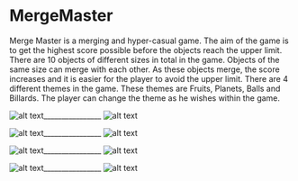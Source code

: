 # MergeMaster
Merge Master is a merging and hyper-casual game. The aim of the game is to get the highest score possible before the objects reach the upper limit. There are 10 objects of different sizes in total in the game. Objects of the same size can merge with each other. As these objects merge, the score increases and it is easier for the player to avoid the upper limit. There are 4 different themes in the game. These themes are Fruits, Planets, Balls and Billards. The player can change the theme as he wishes within the game.

![alt text](https://github.com/yusufbilge13/MergeMaster/blob/main/1.png)________________
![alt text](https://github.com/yusufbilge13/MergeMaster/blob/main/2.png)

![alt text](https://github.com/yusufbilge13/MergeMaster/blob/main/3.png)________________
![alt text](https://github.com/yusufbilge13/MergeMaster/blob/main/4.png)

![alt text](https://github.com/yusufbilge13/MergeMaster/blob/main/Fruit.png)________________
![alt text](https://github.com/yusufbilge13/MergeMaster/blob/main/Planet.png)

![alt text](https://github.com/yusufbilge13/MergeMaster/blob/main/Ball.png)________________
![alt text](https://github.com/yusufbilge13/MergeMaster/blob/main/Billard.png)
